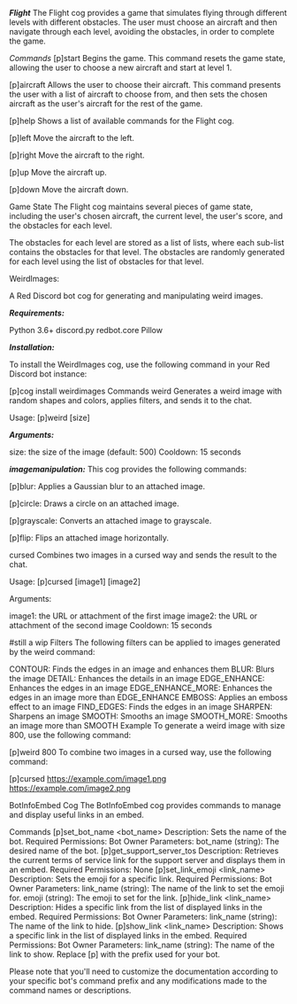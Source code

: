 ***Flight***
The Flight cog provides a game that simulates flying through different levels with different obstacles. The user must choose an aircraft and then navigate through each level, avoiding the obstacles, in order to complete the game.

*Commands*
[p]start
Begins the game. This command resets the game state, allowing the user to choose a new aircraft and start at level 1.

[p]aircraft
Allows the user to choose their aircraft. This command presents the user with a list of aircraft to choose from, and then sets the chosen aircraft as the user's aircraft for the rest of the game.

[p]help
Shows a list of available commands for the Flight cog.

[p]left
Move the aircraft to the left.

[p]right
Move the aircraft to the right.

[p]up
Move the aircraft up.

[p]down
Move the aircraft down.

Game State
The Flight cog maintains several pieces of game state, including the user's chosen aircraft, the current level, the user's score, and the obstacles for each level.

The obstacles for each level are stored as a list of lists, where each sub-list contains the obstacles for that level. The obstacles are randomly generated for each level using the list of obstacles for that level.





WeirdImages:

A Red Discord bot cog for generating and manipulating weird images.

***Requirements:***

Python 3.6+
discord.py
redbot.core
Pillow

***Installation:***

To install the WeirdImages cog, use the following command in your Red Discord bot instance:


[p]cog install weirdimages
Commands
weird
Generates a weird image with random shapes and colors, applies filters, and sends it to the chat.

Usage: [p]weird [size]

***Arguments:***

size: the size of the image (default: 500)
Cooldown: 15 seconds

***imagemanipulation:***
 This cog provides the following commands:
 
  [p]blur: Applies a Gaussian blur to an attached image.
  
  [p]circle: Draws a circle on an attached image.
  
  [p]grayscale: Converts an attached image to grayscale.
  
  [p]flip: Flips an attached image horizontally.
  




cursed
Combines two images in a cursed way and sends the result to the chat.

Usage: [p]cursed [image1] [image2]

Arguments:

image1: the URL or attachment of the first image
image2: the URL or attachment of the second image
Cooldown: 15 seconds




#still a wip
Filters
The following filters can be applied to images generated by the weird command:

CONTOUR: Finds the edges in an image and enhances them
BLUR: Blurs the image
DETAIL: Enhances the details in an image
EDGE_ENHANCE: Enhances the edges in an image
EDGE_ENHANCE_MORE: Enhances the edges in an image more than EDGE_ENHANCE
EMBOSS: Applies an emboss effect to an image
FIND_EDGES: Finds the edges in an image
SHARPEN: Sharpens an image
SMOOTH: Smooths an image
SMOOTH_MORE: Smooths an image more than SMOOTH
Example
To generate a weird image with size 800, use the following command:


[p]weird 800
To combine two images in a cursed way, use the following command:

[p]cursed https://example.com/image1.png https://example.com/image2.png




BotInfoEmbed Cog
The BotInfoEmbed cog provides commands to manage and display useful links in an embed.

Commands
[p]set_bot_name <bot_name>
Description: Sets the name of the bot.
Required Permissions: Bot Owner
Parameters:
bot_name (string): The desired name of the bot.
[p]get_support_server_tos
Description: Retrieves the current terms of service link for the support server and displays them in an embed.
Required Permissions: None
[p]set_link_emoji <link_name> <emoji>
Description: Sets the emoji for a specific link.
Required Permissions: Bot Owner
Parameters:
link_name (string): The name of the link to set the emoji for.
emoji (string): The emoji to set for the link.
[p]hide_link <link_name>
Description: Hides a specific link from the list of displayed links in the embed.
Required Permissions: Bot Owner
Parameters:
link_name (string): The name of the link to hide.
[p]show_link <link_name>
Description: Shows a specific link in the list of displayed links in the embed.
Required Permissions: Bot Owner
Parameters:
link_name (string): The name of the link to show.
Replace [p] with the prefix used for your bot.

Please note that you'll need to customize the documentation according to your specific bot's command prefix and any modifications made to the command names or descriptions.
